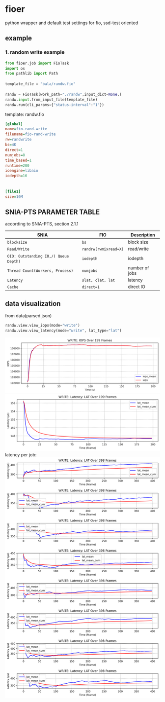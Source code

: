 # fioer
python wrapper and default test settings for fio, ssd-test oriented


## example 
### 1. random write example

```python
from fioer.job import FioTask
import os
from pathlib import Path

template_file = "bala/randw.fio"

randw = FioTask(work_path="./randw",input_dict=None,)
randw.input.from_input_file(template_file)
randw.run(cli_params={"status-interval":"1"})
```

template: randw.fio
```ini
[global]
name=fio-rand-write
filename=fio-rand-write
rw=randwrite
bs=4K
direct=1
numjobs=8
time_based=1
runtime=200
ioengine=libaio
iodepth=16


[file1]
size=10M

```


## SNIA-PTS PARAMETER TABLE
according to SNIA-PTS, section 2.1.1 

| SNIA  | FIO  | Description |
| --- | --- | --- |
| `blocksize` | `bs` | block size |
| `Read/Write` | `randrw(rwmixread=X)` | read/write |
| `OIO: Outstanding IO,/( Queue Depth)` | `iodepth` | iodepth |
| `Thread Count(Workers, Process)` | `numjobs` | number of jobs |
| `Latency` | `slat, clat, lat` | latency |
| `Cache` | `direct=1` | direct IO |



## data visualization
from data(parsed.json)

```python
randw.view.view_iops(mode="write")
randw.view.view_latency(mode="write", lat_type="lat")
```

![iops](./images/iops.png)
![latency-total](./images/latency.png)
latency per job:
![latency-total](./images/lat_perjob.png)